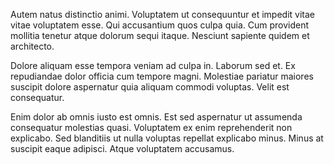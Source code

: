 Autem natus distinctio animi. Voluptatem ut consequuntur et impedit vitae vitae voluptatem esse. Qui accusantium quos culpa quia. Cum provident mollitia tenetur atque dolorum sequi itaque. Nesciunt sapiente quidem et architecto.
 Dolore aliquam esse tempora veniam ad culpa in. Laborum sed et. Ex repudiandae dolor officia cum tempore magni. Molestiae pariatur maiores suscipit dolore aspernatur quia aliquam commodi voluptas. Velit est consequatur.
 Enim dolor ab omnis iusto est omnis. Est sed aspernatur ut assumenda consequatur molestias quasi. Voluptatem ex enim reprehenderit non explicabo. Sed blanditiis ut nulla voluptas repellat explicabo minus. Minus at suscipit eaque adipisci. Atque voluptatem accusamus.